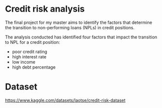 # Credit risk analysis

The final project for my master aims to identify the factors that determine the transition to non-performing loans (NPLs) in credit positions.

The analysis conducted has identified four factors that impact the transition to NPL for a credit position:
 - poor credit rating
 - high interest rate
 - low income
 - high debt percentage

# Dataset
https://www.kaggle.com/datasets/laotse/credit-risk-dataset
